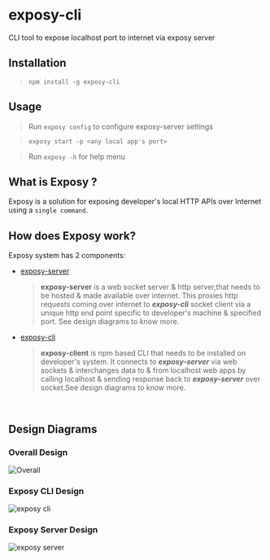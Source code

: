 # exposy-cli

CLI tool to expose localhost port to internet via exposy server

## Installation

> `npm install -g exposy-cli`

## Usage

> Run `exposy config` to configure exposy-server settings

> `exposy start -p <any local app's port>`

> Run `exposy -h` for help menu

## What is **Exposy** ?

Exposy is a solution for exposing developer's local HTTP APIs over Internet using a `single command`.

## How does **Exposy** work?

Exposy system has 2 components:

- [exposy-server](https://github.com/exposy/exposy-server)
  > **exposy-server** is a web socket server & http server,that needs to be hosted & made available over internet. This proxies http requests coming over internet to **_exposy-cli_** socket client via a unique http end point specific to developer's machine & specified port. See design diagrams to know more.
- [exposy-cli](https://github.com/exposy/exposy-cli)
  > **exposy-client** is npm based CLI that needs to be installed on developer's system. It connects to **_exposy-server_** via web sockets & interchanges data to & from localhost web apps by calling localhost & sending response back to **_exposy-server_** over socket.See design diagrams to know more.

<br/>

## Design Diagrams

### Overall Design

![Overall](https://user-images.githubusercontent.com/15920476/193417858-d8e342ff-876f-447b-a697-9bfdd188f0d0.png)

### Exposy CLI Design

![exposy cli](https://user-images.githubusercontent.com/15920476/193417874-bb39981d-a324-4920-bf5e-b07616db3faf.png)

### Exposy Server Design

![exposy server](https://user-images.githubusercontent.com/15920476/193417877-17a4a24f-7477-4f8b-8246-a0b887f4980b.png)

